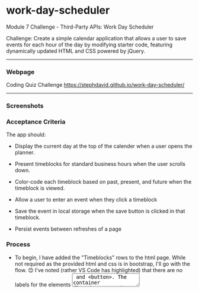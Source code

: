 # work-day-scheduler
Module 7 Challenge - Third-Party APIs: Work Day Scheduler

Challenge: Create a simple calendar application that allows a user to save events for each hour of the day by modifying starter code, featuring dynamically updated HTML and CSS powered by jQuery.

---

### Webpage

Coding Quiz Challenge
https://stephdavid.github.io/work-day-scheduler/

---

### Screenshots


### Acceptance Criteria

The app should:

* Display the current day at the top of the calender when a user opens the planner.
 
* Present timeblocks for standard business hours when the user scrolls down.
 
* Color-code each timeblock based on past, present, and future when the timeblock is viewed.
 
* Allow a user to enter an event when they click a timeblock

* Save the event in local storage when the save button is clicked in that timeblock.

* Persist events between refreshes of a page


### Process

* To begin, I have added the "Timeblocks" rows to the html page. While not required as the provided html and css is in bootstrap, I'll go with the flow. 😊 I've noted (rather VS Code has highlighted) that there are no labels for the elements <textarea> and <button>. The container flex doesn't work when I add them. Something to look into later.

* I have added today's date - but it's in a cryptic format. Something to ask about in class tonight.

* A good class today. Hat tip to Husman, our instructor for letting us know how to handle "ordinal" numbers. The date now reads as requested.

* As well, I tried to handle the label issue, adding the label and giving it, rather than the textarea or button elements, the bootstrap class attributes. But the display is off. Still a TODO:

* The next morning: A good reason to use ARIA: Added an aria-label to the textarea and button element for accessibility.

* Added jQuery click events for the buttons






### References

Day.js
https://day.js.org/en/<br>

(Day.js) AdvancedFormat
https://day.js.org/docs/en/plugin/advanced-format<br>

Day-Planner
https://github.com/JenG1/Day-Planner/tree/master<br>

W3C - ARIA14: Using aria-label to provide an invisible label where a visible label cannot be used
https://www.w3.org/TR/WCAG20-TECHS/ARIA14.html<br>

click event
https://api.jquery.com/click/<br>

How to Set Value of Textarea in jQuery
https://www.tutorialrepublic.com/faq/how-to-set-value-of-textarea-in-jquery.php<br>

localStorage in JavaScript: A complete guide
https://blog.logrocket.com/localstorage-javascript-complete-guide/<br>






